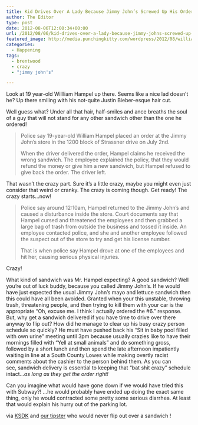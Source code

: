 ```yaml
---
title: Kid Drives Over A Lady Because Jimmy John’s Screwed Up His Order
author: The Editor
type: post
date: 2012-08-06T12:00:34+00:00
url: /2012/08/06/kid-drives-over-a-lady-because-jimmy-johns-screwed-up-his-order/
featured_image: http://media.punchingkitty.com/wordpress/2012/08/william_hampel.jpeg
categories:
  - Happening
tags:
  - brentwood
  - crazy
  - "jimmy john's"

---
```

Look at 19 year-old Willliam Hampel up there. Seems like a nice lad doesn&#8217;t he? Up there smiling with his not-quite Justin Bieber-esque hair cut.

Well guess what? Under all that hair, half-smiles and ance breaths the soul of a guy that will not stand for any other sandwich other than the one he ordered!

> Police say 19-year-old William Hampel placed an order at the Jimmy John&#8217;s store in the 1200 block of Strassner drive on July 2nd.
> 
> When the driver delivered the order, Hampel claims he received the wrong sandwich. The employee explained the policy, that they would refund the money or give him a new sandwich, but Hampel refused to give back the order. The driver left.

That wasn&#8217;t the crazy part. Sure it&#8217;s a little crazy, maybe you might even just consider that weird or cranky. The crazy is coming though. Get ready! The crazy starts&#8230;now!

> Police say around 12:10am, Hampel returned to the Jimmy John&#8217;s and caused a disturbance inside the store. Court documents say that Hampel cursed and threatened the employees and then grabbed a large bag of trash from outside the business and tossed it inside. An employee contacted police, and she and another employee followed the suspect out of the store to try and get his license number.
> 
> That is when police say Hampel drove at one of the employees and hit her, causing serious physical injuries.

Crazy!

What kind of sandwich was Mr. Hampel expecting? A good sandwich? Well you&#8217;re out of luck buddy, because you called Jimmy John&#8217;s. If he would have just expected the usual Jimmy John&#8217;s mayo and lettuce sandwich then this could have all been avoided. Granted when your this unstable, throwing trash, threatening people, and then trying to kill them with your car is the appropriate &#8220;Oh, excuse me. I think I actually ordered the #6.&#8221; response. But, why get a sandwich delivered if you have time to drive over there anyway to flip out? How did he manage to clear up his busy crazy person schedule so quickly? He must have pushed back his &#8220;Sit in baby pool filled with own urine&#8221; meeting until 3pm because usually crazies like to have their mornings filled with &#8220;Yell at small animals&#8221; and do something gross, followed by a short lunch and then spend the late afternoon impatiently waiting in line at a South County Lowes while making overtly racist comments about the cashier to the person behind them. As you can see, sandwich delivery is essential to keeping that &#8220;bat shit crazy&#8221; schedule intact&#8230;_as long as they get the order right!_

Can you imagine what would have gone down if we would have tried this with Subway?! &#8230;he would probably have ended up doing the exact same thing, only he would contracted some pretty some serious diarrhea. At least that would explain his hurry out of the parking lot.

via <a href="http://www.ksdk.com/news/article/331102/3/Man-gets-wrong-Jimmy-Johns-order-runs-over-employee" target="_blank">KSDK</a> and <a href="/tips" target="_blank">our tipster</a> who would never flip out over a sandwich !